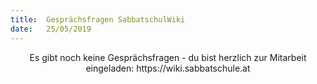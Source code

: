 ```yaml
---
title:  Gesprächsfragen SabbatschulWiki
date:   25/05/2019
---
```


<center>Es gibt noch keine Gesprächsfragen - du bist herzlich zur Mitarbeit eingeladen: https://wiki.sabbatschule.at</center>